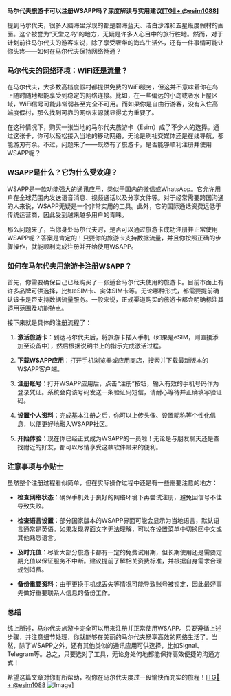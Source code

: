 **马尔代夫旅游卡可以注册WSAPP吗？深度解读与实用建议[[TG💪+ @esim1088](https://t.me/s/esim1088)]**

提到马尔代夫，很多人脑海里浮现的都是碧海蓝天、洁白沙滩和五星级度假村的画面。这个被誉为“天堂之岛”的地方，无疑是许多人心目中的旅行胜地。然而，对于计划前往马尔代夫的游客来说，除了享受奢华的海岛生活外，还有一件事情可能让你头疼——如何在马尔代夫保持网络畅通？

### 马尔代夫的网络环境：WiFi还是流量？

在马尔代夫，大多数高档度假村都提供免费的WiFi服务，但这并不意味着你在岛上随时随地都能享受到稳定的网络连接。比如，在一些偏远的小岛或者水上屋区域，WiFi信号可能非常弱甚至完全不可用。而如果你是自由行游客，没有入住高端度假村，那么找到可靠的网络来源就显得尤为重要了。

在这种情况下，购买一张当地的马尔代夫旅游卡（Esim）成了不少人的选择。通过这张卡，你可以轻松接入当地的移动网络，无论是刷社交媒体还是在线导航，都能游刃有余。不过，问题来了——既然有了旅游卡，是否能够顺利注册并使用WSAPP呢？

### WSAPP是什么？它为什么受欢迎？

WSAPP是一款功能强大的通讯应用，类似于国内的微信或WhatsApp。它允许用户在全球范围内发送语音消息、视频通话以及分享文件等。对于经常需要跨国沟通的人来说，WSAPP无疑是一个非常实用的工具。此外，它的国际通话资费远低于传统运营商，因此受到越来越多用户的青睐。

那么问题来了，当你身处马尔代夫时，是否可以通过旅游卡成功注册并正常使用WSAPP呢？答案是肯定的！只要你的旅游卡支持数据流量，并且你按照正确的步骤操作，就能顺利完成注册并开始使用WSAPP。

### 如何在马尔代夫用旅游卡注册WSAPP？

首先，你需要确保自己已经购买了一张适合马尔代夫使用的旅游卡。目前市面上有许多品牌可供选择，比如eSIM卡、实体SIM卡等。无论哪种形式，都需要提前确认该卡是否支持数据流量服务。一般来说，正规渠道购买的旅游卡都会明确标注其适用范围及功能特点。

接下来就是具体的注册流程了：

1. **激活旅游卡**：到达马尔代夫后，将旅游卡插入手机（如果是eSIM，则直接添加至设备中），然后根据说明书上的指示完成激活过程。
   
2. **下载WSAPP应用**：打开手机浏览器或应用商店，搜索并下载最新版本的WSAPP客户端。

3. **注册账号**：打开WSAPP应用后，点击“注册”按钮，输入有效的手机号码作为登录凭证。系统会向该号码发送一条验证码短信，请耐心等待并正确填写验证码。

4. **设置个人资料**：完成基本注册之后，你可以上传头像、设置昵称等个性化信息，以便更好地融入WSAPP社区。

5. **开始体验**：现在你已经正式成为WSAPP的一员啦！无论是与朋友聊天还是查找附近的好友，都可以尽情享受这款软件带来的便利。

### 注意事项与小贴士

虽然整个注册过程看似简单，但在实际操作过程中还是有一些需要注意的地方：

- **检查网络状态**：确保手机处于良好的网络环境下再尝试注册，避免因信号不佳导致失败。
  
- **检查语言设置**：部分国家版本的WSAPP界面可能会显示为当地语言，默认语言通常是英语。如果发现界面文字无法理解，可以在设置菜单中切换回中文或其他熟悉语言。

- **及时充值**：尽管大部分旅游卡都有一定的免费试用期，但长期使用还是需要定期充值以保证服务不中断。建议提前了解相关资费标准，并根据自身需求合理规划消费。

- **备份重要资料**：由于更换手机或丢失等情况可能导致账号被锁定，因此最好事先做好重要联系人信息的备份工作。

### 总结

综上所述，马尔代夫旅游卡完全可以用来注册并正常使用WSAPP。只要遵循上述步骤，并注意细节处理，你就能够在美丽的马尔代夫畅享高效的网络生活了。当然，除了WSAPP之外，还有其他类似的通讯应用可供选择，比如Signal、Telegram等。总之，只要选对了工具，无论身处何地都能保持高效便捷的沟通方式！

希望这篇文章对你有所帮助，祝你在马尔代夫度过一段愉快而充实的旅程！[[TG💪+ @esim1088](https://t.me/s/esim1088) ![Image](https://i.postimg.cc/4NQfJmqS/Snipaste-2025-05-13-00-14-12.png)]